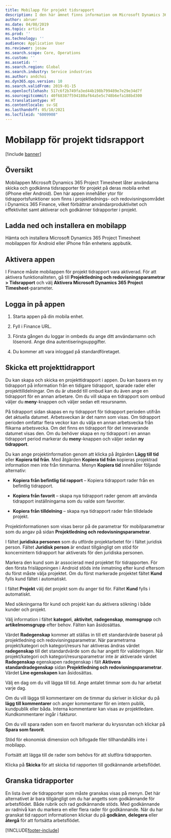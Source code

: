 ```yaml
---
title: Mobilapp för projekt tidsrapport
description: I den här ämnet finns information om Microsoft Dynamics 365 Project Timesheet mobilapp. Mobilappen tidsrapport låter användarna skicka och godkänna tidsrapporter för projekt på deras mobila enhet.
author: abruer
ms.date: 04/08/2019
ms.topic: article
ms.prod: ''
ms.technology: ''
audience: Application User
ms.reviewer: josaw
ms.search.scope: Core, Operations
ms.custom: ''
ms.assetid: ''
ms.search.region: Global
ms.search.industry: Service industries
ms.author: andchoi
ms.dyn365.ops.version: 10
ms.search.validFrom: 2019-01-15
ms.openlocfilehash: 517c6f2b749fa3ed44b198b799489e7e29e34d7f
ms.sourcegitcommit: 40f68387f594180af64a5e5c748b6efa188bd300
ms.translationtype: HT
ms.contentlocale: sv-SE
ms.lasthandoff: 05/10/2021
ms.locfileid: "6009908"
---
```

# <a name="project-timesheet-mobile-application"></a>Mobilapp för projekt tidsrapport

[!include [banner](../includes/banner.md)]

## <a name="overview"></a>Översikt

Mobilappen Microsoft Dynamics 365 Project Timesheet låter användarna skicka och godkänna tidsrapporter för projekt på deras mobila enhet (iPhone eller Android). Den här appen innehåller ytor för tidrapportsfunktioner som finns i projektlednings- och redovisningsområdet i Dynamics 365 Finance, vilket förbättrar användarproduktivitet och effektivitet samt aktiverar och godkänner tidrapporter i projekt.

## <a name="download-and-install-the-mobile-app"></a>Ladda ned och installera en mobilapp

Hämta och installera Microsoft Dynamics 365 Project Timesheet mobilappen för Android eller iPhone från enhetens appbutik.

## <a name="enable-the-app"></a>Aktivera appen 

I Finance måste mobilappen för projekt tidrapport vara aktiverad. För att aktivera funktionaliteten, gå till **Projektledning och redovisningsparametrar \> Tidsrapport** och välj **Aktivera Microsoft Dynamics 365 Project Timesheet**-parameter.

## <a name="sign-in-to-the-app"></a>Logga in på appen

1.  Starta appen på din mobila enhet.

2.  Fyll i Finance URL.

3.  Första gången du loggar in ombeds du ange ditt användarnamn och lösenord. Ange dina autentiseringsuppgifter.

4.  Du kommer att vara inloggad på standardföretaget.

## <a name="submit-a-project-timesheet"></a>Skicka ett projekttidrapport

Du kan skapa och skicka en projekttidrapport i appen. Du kan basera en ny tidrapport på information från en tidigare tidrapport, sparade rader eller projekttilldelningar. Om du är utsedd till ombud kan du även ange en tidrapport för en annan arbetare. Om du vill skapa en tidrapport som ombud väljer du **meny**-knappen och väljer sedan ett resursnamn.

På tidrapport sidan skapas en ny tidrapport för tidrapport perioden utifrån det aktuella datumet. Arbetsveckan är det namn som visas. Om tidrapport perioden omfattar flera veckor kan du välja en annan arbetsvecka från flikarna arbetsvecka.
Om det finns en tidrapport för det innevarande datumet visas den. Om du behöver skapa en ny tidrapport i en annan tidrapport period markerar du **meny**-knappen och väljer sedan **ny tidrapport**.

Du kan ange projektinformation genom att klicka på åtgärden **Lägg till tid** eller **Kopiera tid från**. Med åtgärden **Kopiera tid från** kopieras projektrad information men inte från timmarna. Menyn **Kopiera tid** innehåller följande alternativ:

- **Kopiera från befintlig tid rapport** – Kopiera tidrapport rader från en befintlig tidrapport.

- **Kopiera från favorit** – skapa nya tidrapport rader genom att använda tidrapport inställningarna som du valde som favoriter.

- **Kopiera från tilldelning** – skapa nya tidrapport rader från tilldelade projekt.

Projektinformationen som visas beror på de parametrar för mobilparametrar som du angav på sidan **Projektledning och redovisningsparametrar**.

I fältet **juridiska personen** som du utförde projektarbetet för i fältet juridisk person. Fältet **Juridisk person** är endast tillgängligt om stöd för koncernintern tidrapport har aktiverats för den juridiska personen.

Markera den kund som är associerad med projektet för tidrapporten. För den första frisläppningen i Android stöds inte inmatning efter kund eftersom du först måste välja projektet. Om du först markerade projektet fältet **Kund** fylls kund fältet i automatiskt.

I fältet **Projekt** välj det projekt som du anger tid för. Fältet **Kund** fylls i automatiskt.

Med sökningarna för kund och projekt kan du aktivera sökning i både kunder och projekt.

Välj information i fältet **kategori**, **aktivitet**, **radegenskap**, **momsgrupp** och **artikelmomsgrupp** efter behov. Fälten kan åsidosättas.

Värdet **Radegenskap** kommer att ställas in till ett standardvärde baserat på projektledning och redovisningsparametrar. När parametrarna projekt/kategori och kategori/resurs har aktiveras ändras värdet **radegenskap** till det standardvärde som du har angett för valideringen. När projekt/kategori och kategori/resursparametrar inte är aktiverade värdet **Radegenskap** egenskapen radegenskap i fält **Aktivera standardradegenskap** sidan **Projektledning och redovisningsparametrar**. Värdet **Line egenskapen** kan åsidosättas.

Välj en dag om du vill lägga till tid. Ange antalet timmar som du har arbetat varje dag.

Om du vill lägga till kommentarer om de timmar du skriver in klickar du på **lägg till kommentarer** och anger kommentarer för en intern publik, kundpublik eller båda.
Interna kommentarer kan visas av projektledare. Kundkommentarer ingår i fakturor.

Om du vill spara raden som en favorit markerar du kryssrutan och klickar på **Spara som favorit**.

Stöd för ekonomisk dimension och bifogade filer tillhandahålls inte i mobilapp.

Fortsätt att lägga till de rader som behövs för att slutföra tidrapporten.

Klicka på **Skicka** för att skicka tid rapporten till godkännande arbetsflödet.

## <a name="review-timesheets"></a>Granska tidrapporter

En lista över de tidrapporter som måste granskas visas på menyn. Det här alternativet är bara tillgängligt om du har angetts som godkännande för arbetsflödet. Både rubrik och rad godkännande stöds. Med godkännande av radnivå kan du markera en eller flera rader för godkännande. När du har granskat tid rapport informationen klickar du på **godkänn**, **delegera** eller **återgå** för att fortsätta arbetsflödet.


[!INCLUDE[footer-include](../includes/footer-banner.md)]